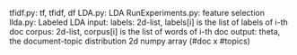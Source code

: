 
tfidf.py: tf, tfidf, df
LDA.py: LDA
RunExperiments.py: feature selection
llda.py: Labeled LDA
    input: labels: 2d-list, labels[i] is the list of labels of i-th doc
           corpus: 2d-list, corpus[i] is the list of words of i-th doc
    output: theta, the document-topic distribution 2d numpy array (#doc x #topics)
